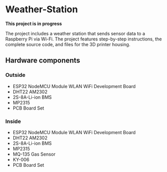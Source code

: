 # Weather-Station

**This project is in progress**

The project includes a weather station that sends sensor data to a Raspberry Pi via Wi-Fi. The project features step-by-step instructions, the complete source code, and files for the 3D printer housing.


## Hardware components

### Outside
- ESP32 NodeMCU Module WLAN WiFi Development Board
- DHT22 AM2302 
- 2S-8A-Li-ion BMS
- MP2315
- PCB Board Set

### Inside
- ESP32 NodeMCU Module WLAN WiFi Development Board
- DHT22 AM2302
- 2S-8A-Li-ion BMS
- MP2315
- MQ-135 Gas Sensor 
- KY-006
- PCB Board Set